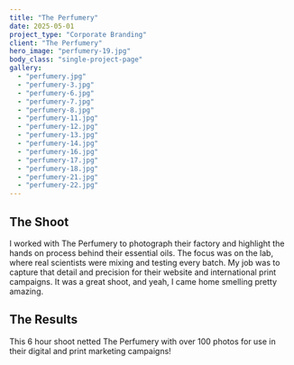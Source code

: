 ```yaml
---
title: "The Perfumery"
date: 2025-05-01
project_type: "Corporate Branding"
client: "The Perfumery"
hero_image: "perfumery-19.jpg"
body_class: "single-project-page"
gallery:
  - "perfumery.jpg"
  - "perfumery-3.jpg"
  - "perfumery-6.jpg"
  - "perfumery-7.jpg"
  - "perfumery-8.jpg"
  - "perfumery-11.jpg"
  - "perfumery-12.jpg"
  - "perfumery-13.jpg"
  - "perfumery-14.jpg"
  - "perfumery-16.jpg"
  - "perfumery-17.jpg"
  - "perfumery-18.jpg"
  - "perfumery-21.jpg"
  - "perfumery-22.jpg"
---
```


## The Shoot

I worked with The Perfumery to photograph their factory and highlight the hands on process behind their essential oils. The focus was on the lab, where real scientists were mixing and testing every batch. My job was to capture that detail and precision for their website and international print campaigns. It was a great shoot, and yeah, I came home smelling pretty amazing.

## The Results

This 6 hour shoot netted The Perfumery with over 100 photos for use in their digital and print marketing campaigns!
